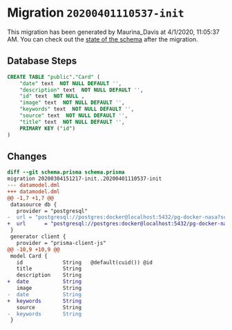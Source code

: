 # Migration `20200401110537-init`

This migration has been generated by Maurina_Davis at 4/1/2020, 11:05:37 AM.
You can check out the [state of the schema](./schema.prisma) after the migration.

## Database Steps

```sql
CREATE TABLE "public"."Card" (
    "date" text  NOT NULL DEFAULT '',
    "description" text  NOT NULL DEFAULT '',
    "id" text  NOT NULL ,
    "image" text  NOT NULL DEFAULT '',
    "keywords" text  NOT NULL DEFAULT '',
    "source" text  NOT NULL DEFAULT '',
    "title" text  NOT NULL DEFAULT '',
    PRIMARY KEY ("id")
) 
```

## Changes

```diff
diff --git schema.prisma schema.prisma
migration 20200304151217-init..20200401110537-init
--- datamodel.dml
+++ datamodel.dml
@@ -1,7 +1,7 @@
 datasource db {
   provider = "postgresql"
-  url = "postgresql://postgres:docker@localhost:5432/pg-docker-nasa?schema=public"
+  url      = "postgresql://postgres:docker@localhost:5432/pg-docker-nasa?schema=public"
 }
 generator client {
   provider = "prisma-client-js"
@@ -10,9 +10,9 @@
 model Card {
   id             String   @default(cuid()) @id
   title          String
   description    String
+  date           String
   image          String
-  date           String
+  keywords       String
   source         String
-  keywords       String
 }
```


